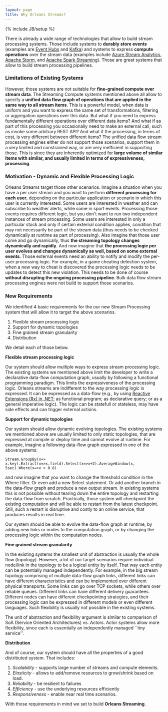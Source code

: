 ```yaml
---
layout: page
title: Why Orleans Streams?
---
```

{% include JB/setup %}


There is already a wide range of technologies that allow to build stream processing systems.
Those include systems to **durably store events** (examples are [Event Hubs](http://azure.microsoft.com/en-us/services/event-hubs/) and [Kafka](http://kafka.apache.org/)) and systems to express **compute operations** over the stream data (examples include [Azure Stream Analytics](http://azure.microsoft.com/en-us/services/stream-analytics/), [Apache Storm](https://storm.apache.org/), and [Apache Spark Streaming](https://spark.apache.org/streaming/)). Those are great systems that allow to build  stream processing pipelines.

### Limitations of Existing Systems

However, those systems are not suitable for **fine-grained compute over stream data**. The Streaming Compute systems mentioned above all allow to specify a **unified data flow graph of operations that are applied in the same way to all stream items**. This is a powerful model, when data is uniform and you want to express the same set of transformations, filtering or aggregation operations over this data.
But what if you need to express fundamentally different operations over different data items? And what if as part of this processing you occasionally need to make an external call, such as invoke some arbitrary REST API? And what if the processing, in terms of cost, is very different between different items? The unified data flow stream processing engines either do not support those scenarios, support them in a very limited and constrained way, or are very inefficient in supporting those. This is since they are inherently optimized for **large volume of similar items with similar, and usually limited in terms of expressiveness, processing**.

### Motivation - Dynamic and Flexible Processing Logic

Orleans Streams target those other scenarios. Imagine a situation when you have a per user stream and you want to perform **different processing for each user**, depending on the particular application or scenario in which this user is currently interested. Some users are interested in weather and can subscribe to weather alerts, while some in sport events. Processing those events requires different logic, but you don't want to run two independent instances of stream processing.
Some users are interested in only a particular stock and only if certain external condition applies, condition that may not necessarily be part of the stream data (thus needs to be checked dynamically at runtime as part of processing). Also imagine that those user come and go dynamically, thus **the streaming topology changes dynamically and rapidly**. And now imagine that **the processing logic per user evolves and changes dynamically as well, based on some external events**. Those external events need an ability to notify and modify the per-user processing logic. For example, in a game cheating detection system, when a new way to cheat is discovered the processing logic needs to be updates to detect this new violation. This needs to be done of course **without disrupting the ongoing processing pipeline**. Bulk data flow stream processing engines were not build to support those scenarios.

### New Requirements

We identified 4 basic requirements for the our new Stream Processing system that will allow it to target the above scenarios.

1. Flexible stream processing logic
2. Support for dynamic topologies
3. Fine grained stream granularity
4. Distribution

We detail each of those below.

**Flexible stream processing logic**

Our system should allow multiple ways to express stream processing logic. The existing systems we mentioned above limit the developer to write a declarative data-flow computation graph, usually by following a functional programming paradigm. This limits the expressiveness of the processing logic. Orleans streams are indifferent to the way processing logic is expressed. It can be expressed as a data-flow (e.g., by using [Reactive Extensions (Rx) in .NET](https://msdn.microsoft.com/en-us/data/gg577609.aspx); as functional program; as declarative query; or as a general imperative logic). The logic can be statefull or stateless, may have side effects and can trigger external actions.

**Support for dynamic topologies**

Our system should allow dynamic evolving topologies. The existing systems we mentioned above are usually limited to only static topologies, that are expressed at compile or deploy time and cannot evolve at runtime. For example, imagine a following data-flow graph expressed in one of the above systems:

``
Stream.GroupBy(x=> x.key).Extract(x=>x.field).Select(x=>x+2).AverageWindow(x, 5sec).Where(x=>x > 0.8) 
``

and now imagine that you want to change the threshold condition in the Where filter. Or even add a new Select statement. Or add another branch in the data-flow graph and produce a new output stream.
In existing systems this is not possible without tearing down the entire topology and restarting the data-flow from scratch. Practically, those system will checkpoint the existing computation and will be able to restart from the latest checkpoint. Still, such a restart is disruptive and costly to an online service, that produces results in real time.

Our system should be able to evolve the data-flow graph at runtime, by adding new links or nodes to the computation graph, or by changing the processing logic within the computation nodes.

**Fine grained stream granularity**

In the existing systems the smallest unit of abstraction is usually the whole flow (topology). However, a lot of our target scenarios require individual node/link in the topology to be a logical entity by itself. That way each entity can be potentially managed independently. For example, in the big stream topology comprising of multiple data-flow graph links, different links can have different characteristics and can be implemented over different physical transports. Some links can go over TCP sockets, while others over reliable queues. Different links can have different delivery guarantees. Different nodes can have different checkpointing strategies, and their processing logic can be expressed in different models or even different languages. Such flexibility is usually not possible in the existing systems.

The unit of abstraction and flexibility argument is similar to comparison of SoA (Service Oriented Architectures) vs. Actors. Actor systems allow more flexibility, since each is essentially an independently managed ``tiny service''. 

**Distribution**

And of course, our system should have all the properties of a good distributed system. That includes:

1. _Scalability_ - supports large number of streams and compute elements.
2. _Elasticity_ - allows to add/remove resources to grow/shrink based on load.
3. _Reliability_ - be resilient to failures
4. _Efficiency_ - use the underlying resources efficiently
5. _Responsiveness_ - enable near real time scenarios.

With those requirements in mind we set to build **Orleans Streaming**.
